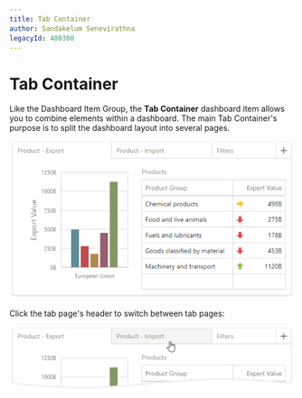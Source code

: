 ```yaml
---
title: Tab Container
author: Sandakelum Senevirathna
legacyId: 400300
---
```

# Tab Container

Like the Dashboard Item Group, the **Tab Container** dashboard item  allows you to combine elements within a dashboard. The main Tab Container's purpose is to split the dashboard layout into several pages.

![](../../../images/wdd-dashboard-item-tab-container.png)

Click the tab page's header to switch between tab pages:

![](../../../images/wdd-viewer-select-tab-page.png)